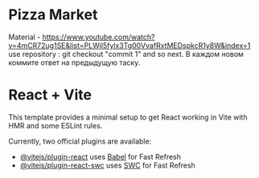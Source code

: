 # Pizza Market

Material - https://www.youtube.com/watch?v=4mCR72ug1SE&list=PLWjl5fylx3Tg00VvafRxtMEDspkcR1y8W&index=1 use repository : git checkout "commit 1" and so next. В каждом новом коммите ответ на предыдущую таску.

# React + Vite

This template provides a minimal setup to get React working in Vite with HMR and some ESLint rules.

Currently, two official plugins are available:

- [@vitejs/plugin-react](https://github.com/vitejs/vite-plugin-react/blob/main/packages/plugin-react/README.md) uses [Babel](https://babeljs.io/) for Fast Refresh
- [@vitejs/plugin-react-swc](https://github.com/vitejs/vite-plugin-react-swc) uses [SWC](https://swc.rs/) for Fast Refresh
